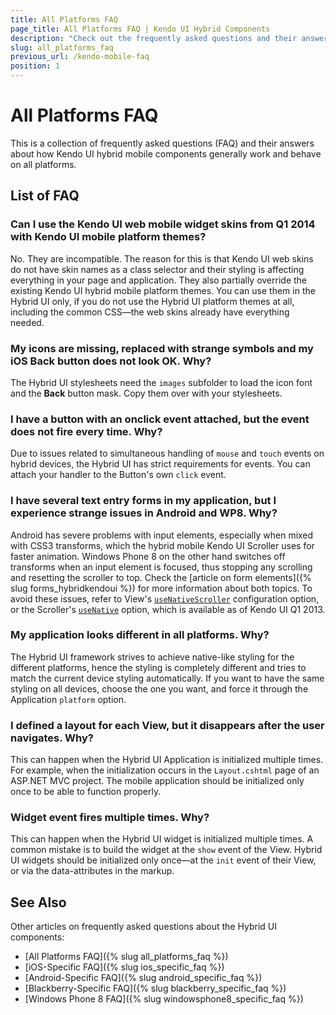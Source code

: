 ```yaml
---
title: All Platforms FAQ
page_title: All Platforms FAQ | Kendo UI Hybrid Components
description: "Check out the frequently asked questions and their answers about how Kendo UI hybrid components generally work and behave on all platforms."
slug: all_platforms_faq
previous_url: /kendo-mobile-faq
position: 1
---
```


# All Platforms FAQ

This is a collection of frequently asked questions (FAQ) and their answers about how Kendo UI hybrid mobile components generally work and behave on all platforms.

## List of FAQ

### Can I use the Kendo UI web mobile widget skins from Q1 2014 with Kendo UI mobile platform themes?

No. They are incompatible. The reason for this is that Kendo UI web skins do not have skin names as a class selector and their styling is affecting everything in your page and application. They also partially override the existing Kendo UI hybrid mobile platform themes. You can use them in the Hybrid UI only, if you do not use the Hybrid UI platform themes at all, including the common CSS&mdash;the web skins already have everything needed.

### My icons are missing, replaced with strange symbols and my iOS Back button does not look OK. Why?

The Hybrid UI stylesheets need the `images` subfolder to load the icon font and the **Back** button mask. Copy them over with your stylesheets.

### I have a button with an onclick event attached, but the event does not fire every time. Why?

Due to issues related to simultaneous handling of `mouse` and `touch` events on hybrid devices, the Hybrid UI has strict requirements for events. You can attach your handler to the Button's own `click` event.

### I have several text entry forms in my application, but I experience strange issues in Android and WP8. Why?

Android has severe problems with input elements, especially when mixed with CSS3 transforms, which the hybrid mobile Kendo UI Scroller uses for faster animation. Windows Phone 8 on the other hand switches off transforms when an input element is focused, thus stopping any scrolling and resetting the scroller to top. Check the [article on form elements]({% slug forms_hybridkendoui %}) for more information about both topics. To avoid these issues, refer to View's [`useNativeScroller`](/api/javascript/mobile/ui/view#configuration-useNativeScrolling) configuration option, or the Scroller's [`useNative`](/api/javascript/mobile/ui/scroller#configuration-useNative) option, which is available as of Kendo UI Q1 2013.

### My application looks different in all platforms. Why?

The Hybrid UI framework strives to achieve native-like styling for the different platforms, hence the styling is completely different and tries to match the current device styling automatically. If you want to have the same styling on all devices, choose the one you want, and force it through the Application `platform` option.

### I defined a layout for each View, but it disappears after the user navigates. Why?

This can happen when the Hybrid UI Application is initialized multiple times. For example, when the initialization occurs in the `Layout.cshtml` page of an ASP.NET MVC project. The mobile application should be initialized only once to be able to function properly.

### Widget event fires multiple times. Why?

This can happen when the Hybrid UI widget is initialized multiple times. A common mistake is to build the widget at the `show` event of the View. Hybrid UI widgets should be initialized only once&mdash;at the `init` event of their View, or via the data-attributes in the markup.

## See Also

Other articles on frequently asked questions about the Hybrid UI components:

* [All Platforms FAQ]({% slug all_platforms_faq %})
* [iOS-Specific FAQ]({% slug ios_specific_faq %})
* [Android-Specific FAQ]({% slug android_specific_faq %})
* [Blackberry-Specific FAQ]({% slug blackberry_specific_faq %})
* [Windows Phone 8 FAQ]({% slug windowsphone8_specific_faq %})
